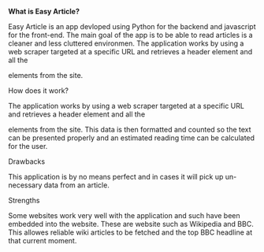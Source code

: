 **What is Easy Article?**


Easy Article is an app devloped using Python for the backend and javascript for the front-end. The main goal of the app is to be able to read articles is a cleaner and less cluttered environmen. The application works by using a web scraper targeted at a
specific URL and retrieves a header element and all the <p> elements from the site.

How does it work?

The application works by using a web scraper targeted at a specific URL and retrieves a header element and all the <p> elements from the site. This data is then formatted and counted so the text can be presented properly and an estimated reading time
can be calculated for the user.

Drawbacks

This application is by no means perfect and in cases it will pick up un-necessary data from an article.

Strengths

Some websites work very well with the application and such have been embedded into the website. These are website such as Wikipedia and BBC. This allowes reliable wiki articles to be fetched and the top BBC headline at that current moment.
